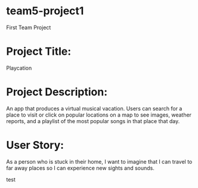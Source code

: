 # team5-project1
First Team Project


# Project Title: 
Playcation

# Project Description: 
An app that produces a virtual musical vacation. Users can search for a place to visit or click on popular locations on a map to see images, weather reports, and a playlist of the most popular songs in that place that day. 

# User Story: 
As a person who is stuck in their home, I want to imagine that I can travel to far away places so I can experience new sights and sounds.

test